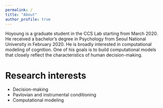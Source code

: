 ```yaml
---
permalink: /
title: "About"
author_profile: true
---
```


Hoyoung is a graduate student in the CCS Lab starting from March 2020. He received a bachelor’s degree in Psychology from Seoul National University in February 2020. He is broadly interested in computational modeling of cognition. One of his goals is to build computational models that closely reflect the characteristics of human decision-making.

# Research interests
* Decision-making
* Pavlovian and instrumental conditioning
* Computational modeling